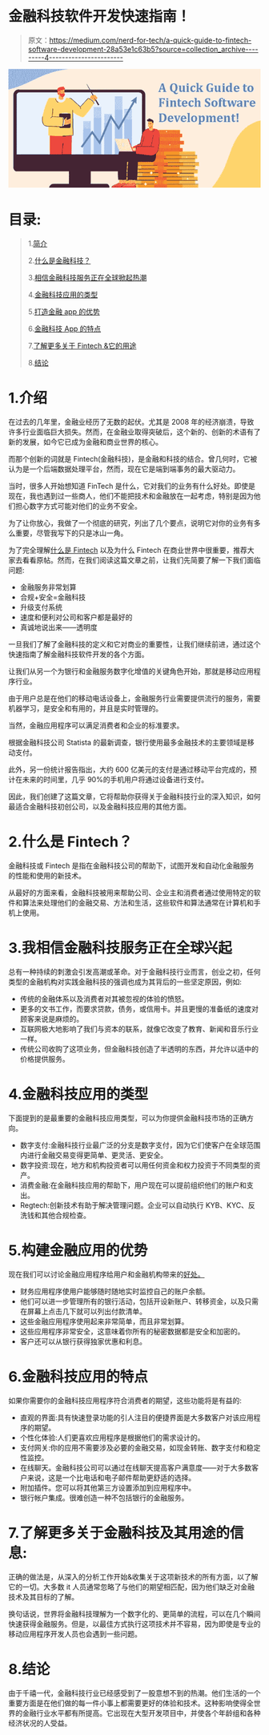 # 金融科技软件开发快速指南！

> 原文：<https://medium.com/nerd-for-tech/a-quick-guide-to-fintech-software-development-28a53e1c63b5?source=collection_archive---------4----------------------->

![](img/761271039780be240443a8d3d34267c5.png)

# 目录:

> 1.[简介](#b4c3)
> 
> 2.[什么是金融科技？](#4c13)
> 
> 3.[相信金融科技服务正在全球掀起热潮](#9120)
> 
> 4.[金融科技应用的类型](#16f8)
> 
> 5.[打造金融 app 的优势](#989d)
> 
> 6.[金融科技 App 的特点](#c2f1)
> 
> 7.[了解更多关于 Fintech &它的用途](#3e59)
> 
> 8.[结论](#3922)

# 1.介绍

在过去的几年里，金融业经历了无数的起伏。尤其是 2008 年的经济崩溃，导致许多行业面临巨大损失。然而，在金融业取得突破后，这个新的、创新的术语有了新的发展，如今它已成为金融和商业世界的核心。

而那个创新的词就是 Fintech(金融科技)，是金融和科技的结合。曾几何时，它被认为是一个后端数据处理平台，然而，现在它是端到端事务的最大驱动力。

当时，很多人开始想知道 FinTech 是什么，它对我们的业务有什么好处。即使是现在，我也遇到过一些商人，他们不能把技术和金融放在一起考虑，特别是因为他们担心数字方式可能对他们的业务不安全。

为了让你放心，我做了一个彻底的研究，列出了几个要点，说明它对你的业务有多么重要，尽管我写下的只是冰山一角。

为了完全理解[什么是 Fintech](https://www.tatvasoft.com/outsourcing/2021/04/what-is-fintech.html) 以及为什么 Fintech 在商业世界中很重要，推荐大家去看看原帖。然而，在我们阅读这篇文章之前，让我们先简要了解一下我们面临问题:

*   金融服务非常划算
*   合规+安全=金融科技
*   升级支付系统
*   速度和便利对公司和客户都是最好的
*   真诚地说出来——透明度

一旦我们了解了金融科技的定义和它对商业的重要性，让我们继续前进，通过这个快速指南了解金融科技软件开发的各个方面。

让我们从另一个为银行和金融服务数字化增值的关键角色开始，那就是移动应用程序行业。

由于用户总是在他们的移动电话设备上，金融服务行业需要提供流行的服务，需要机器学习，是安全和有用的，并且是实时管理的。

当然，金融应用程序可以满足消费者和企业的标准要求。

根据金融科技公司 Statista 的最新调查，银行使用最多金融技术的主要领域是移动支付。

此外，另一份统计报告指出，大约 600 亿美元的支付是通过移动平台完成的，预计在未来的时间里，几乎 90%的手机用户将通过设备进行支付。

因此，我们创建了这篇文章，它将帮助你获得关于金融科技行业的深入知识，如何最适合金融科技初创公司，以及金融科技应用的其他方面。

# 2.什么是 Fintech？

金融科技或 Fintech 是指在金融科技公司的帮助下，试图开发和自动化金融服务的性能和使用的新技术。​​​

从最好的方面来看，金融科技被用来帮助公司、企业主和消费者通过使用特定的软件和算法来处理他们的金融交易、方法和生活，这些软件和算法通常在计算机和手机上使用。

# 3.我相信金融科技服务正在全球兴起

总有一种持续的刺激会引发高潮或革命。对于金融科技行业而言，创业之初，任何类型的金融机构对实践金融科技的强调也成为其背后的一些坚定原因，例如:

*   传统的金融体系以及消费者对其被忽视的体验的愤怒。
*   更多的文书工作，而要求贷款，债务，或信用卡。并且更慢的准备纸的速度对顾客来说是麻烦的。
*   互联网极大地影响了我们与资本的联系，就像它改变了教育、新闻和音乐行业一样。
*   传统公司收购了这项业务，但金融科技创造了半透明的东西，并允许以适中的价格提供服务。

# 4.金融科技应用的类型

下面提到的是最重要的金融科技应用类型，可以为你提供金融科技市场的正确方向。

*   数字支付:金融科技行业最广泛的分支是数字支付，因为它们使客户在全球范围内进行金融交易变得更简单、更灵活、更安全。
*   数字投资:现在，地方和机构投资者可以用任何资金和权力投资于不同类型的资产。
*   消费金融:在金融科技应用的帮助下，用户现在可以提前组织他们的账户和支出。
*   Regtech:创新技术有助于解决管理问题。企业可以自动执行 KYB、KYC、反洗钱和其他合规检查。

# 5.构建金融应用的优势

现在我们可以讨论金融应用程序给用户和金融机构带来的[好处。](http://www.alltechflix.com/advantages-and-importance-of-finance-mobile-app-development/)

*   财务应用程序使用户能够随时随地实时监控自己的账户余额。
*   他们可以进一步管理所有的银行活动，包括开设新账户、转移资金，以及只需在屏幕上点击几下就可以列出付款清单。
*   这些金融应用程序使用起来非常简单，而且非常划算。
*   这些应用程序非常安全，这意味着你所有的秘密数据都是安全和加密的。
*   客户还可以从银行获得独家优惠和利息。

# 6.金融科技应用的特点

如果你需要你的金融科技应用程序符合消费者的期望，这些功能将是有益的:

*   直观的界面:具有快速登录功能的引人注目的便捷界面是大多数客户对该应用程序的期望。
*   个性化体验:人们更喜欢应用程序是根据他们的需求设计的。
*   支付网关:你的应用不需要涉及必要的金融交易，如现金转账、数字支付和稳定性监控。
*   在线聊天。金融科技公司可以通过在线聊天提高客户满意度——对于大多数客户来说，这是一个比电话和电子邮件帮助更舒适的选择。
*   附加插件。您可以将其他第三方设置添加到应用程序中。
*   银行帐户集成。很难创造一种不包括银行的金融服务。

# 7.了解更多关于金融科技及其用途的信息:

正确的做法是，从深入的分析工作开始&收集关于这项新技术的所有方面，以了解它的一切。大多数 it 人员通常忽略了与他们的期望相匹配，因为他们缺乏对金融技术及其目标的了解。

换句话说，世界将金融科技理解为一个数字化的、更简单的流程，可以在几个瞬间快速获得金融服务。但是，以最佳方式执行这项技术并不容易，因为即使是专业的移动应用程序开发人员也会遇到一些问题。

# 8.结论

由于千禧一代，金融科技行业已经感受到了一股意想不到的热潮。他们生活的一个重要方面是在他们做的每一件小事上都需要更好的体验和技术。这种影响使得全世界的金融行业水平都有所提高。它出现在大型开发项目中，并使各个年龄组和各种经济状况的人受益。